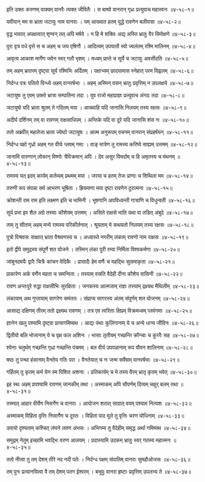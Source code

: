 इति उक्तः करुणम् वाक्यम् वानरैः त्यक्त जीवितैः ।
स बाष्पो वानरान् गृध्रः प्रत्युवाच महास्वनः ॥४-५८-१॥

यवीयान् मम स भ्राता जटायुः नाम वानराः ।
यम् आख्यात हतम् युद्धे रावणेन बलीयसा ॥४-५८-२॥

वृद्ध भावात् अपक्षत्वात् शृण्वन् तत् अपि मर्षये ।
न हि मे शक्तिः अद्य अस्ति भ्रातुः वैर विमोक्षणे ॥४-५८-३॥

पुरा वृत्र वधे वृत्ते स च अहम् च जय एषिणौ ।
आदित्यम् उपयातौ स्वो ज्वलंतम् रश्मि मालिनम् ॥४-५८-४॥

आवृत्य आकाश मार्गेण जवेन स्वर् गतौ भृशम् ।
मध्यम् प्राप्ते च सूर्ये च जटायुः अवसीदति ॥४-५८-५॥

तम् अहम् भ्रातरम् दृष्ट्वा सूर्य रश्मिभिः अर्दितम् ।
पक्षाभ्यम् छादयामास स्नेहात् परम विह्वलम् ॥४-५८-६॥

निर्दग्ध पत्रः पतितो विन्ध्ये अहम् वानरर्षभाः ।
अहम् अस्मिन् वसन् भ्रातुः प्रवृत्तिम् न उपलक्षये ॥४-५८-७॥

जटायुषः तु एवम् उक्तो भ्रात्रा सम्पातिना तदा ।
युव राजो महाप्राज्ञः प्रत्युवाच अंगदः तदा ॥४-५८-८॥

जटायुषो यदि भ्राता श्रुतम् ते गदितम् मया ।
आख्याहि यदि जानासि निलयम् तस्य रक्षसः ॥४-५८-९॥

अदीर्घ दर्शिनम् तम् वा रावणम् राक्षसाधिपम् ।
अन्तिके यदि वा दूरे यदि जानासि शंस नः ॥४-५८-१०॥

ततो अब्रवीत् महातेजा भ्राता ज्येष्ठो जटायुषः ।
आत्म अनुरूपम् वचनम् वानरान् संप्रहर्षयन् ॥४-५८-११॥

निर्दग्ध पक्षो गृध्रो अहम् गत वीर्यः प्लवम् गमाः ।
वाङ् मात्रेण तु रामस्य करिष्ये साह्यम् उत्तमम् ॥४-५८-१२॥

जानामि वारुणान् लोकान् विष्णोः त्रैविक्रमान् अपि ।
देव असुर विमर्दाम् च हि अमृतस्य च मंथनम् ॥४-५८-१३॥

रामस्य यत् इदम् कार्यम् कर्तव्यम् प्रथमम् मया ।
जरया च हतम् तेजः प्राणाः च शिथिला मम ॥४-५८-१४॥

तरुणी रूप संपन्ना सर्व आभरण भूषिता ।
ह्रियमाणा मया दृष्टा रावणेन दुरात्मना ॥४-५८-१५॥

क्रोशन्ती राम राम इति लक्ष्मण इति च भामिनी ।
भूषणानि अपविध्यन्ती गात्राणि च विधुन्वती ॥४-५८-१६॥

सूर्य प्रभा इव शैल अग्रे तस्याः कौशेयम् उत्तमम् ।
असिते राक्षसे भाति यथा वा तडित् अंबुदे ॥४-५८-१७॥

ताम् तु सीताम् अहम् मन्ये रामस्य परिकीर्तनात् ।
श्रूयताम् मे कथयतो निलयम् तस्य रक्षसः ॥४-५८-१८॥

पुत्रो विश्रवसः साक्षात् भ्राता वैश्रवणस्य च ।
अध्यास्ते नगरीम् लंकाम् रावणो नाम राक्षसः ॥४-५८-१९॥

इतो द्वीपे समुद्रस्य संपूर्णे शत योजने ।
तस्मिन् लंका पुरी रम्या निर्मिता विश्वकर्मणा ॥४-५८-२०॥

जांबूनदमयैः द्वारैः चित्रैः कांचन वेदिकैः ।
प्रासादैः हेम वर्णैः च महद्भिः सुसमाकृता ॥४-५८-२१॥

प्राकारेण अर्क वर्णेन महता च समन्विता ।
तस्याम् वसति वैदेही दीना कौशेय वासिनी ॥४-५८-२२॥

रावण अन्तःपुरे रुद्धा राक्षसीभिः सुरक्षिता ।
जनकस्य आत्मजाम् राज्ञः तस्याम् द्रक्ष्यथ मैथिलीम् ॥४-५८-२३॥

लंकायाम् अथ गुप्तायाम् सागरेण समंततः ।
संप्राप्य सागरस्य अंतम् संपूर्णम् शत योजनम् ॥४-५८-२४॥

आसाद्य दक्षिणम् तीरम् ततो द्रक्ष्यथ रावणम् ।
तत्र एव त्वरिताः क्षिप्रम् विक्रमध्वम् प्लवंगमाः ॥४-५८-२५॥

ज्ञानेन खलु पश्यामि दृष्ट्वा प्रत्यागमिष्यथ ।
आद्यः पंथाः कुलिंगानाम् ये च अन्ये धान्य जीविनः ॥४-५८-२६॥

द्वितीयो बलि भोजानाम् ये च वृक्ष फल अशिनः ।
भासाः तृतीयम् गच्छन्ति क्रौन्चाः च कुररैः सह ॥४-५८-२७॥

श्येनाः चतुर्थम् गच्छन्ति गृध्रा गच्छन्ति पंचमम् ।
बल वीर्य उपपन्नानाम् रूप यौवन शालिनाम् ॥४-५८-२८॥

षष्ठः तु पन्था हंसानाम् वैनतेय गतिः परा ।
वैनतेयात् च नः जन्म सर्वेषाम् वानरर्षभाः ॥४-५८-२९॥

गर्हितम् तु कृतम् कर्म येन स्म पिशित अशनाः ।
प्रतिकार्यम् च मे तस्य वैरम् भ्रातृ कृतम् भवेत् ॥४-५८-३०॥

इह स्थः अहम् प्रपश्यामि रावणम् जानकीम् तथा ।
अस्माकम् अपि सौपर्णम् दिव्यम् चक्षुर् बलम् तथा ॥४-५८-३१॥

तस्मात् आहार वीर्येण निसर्गेण च वानराः ।
आयोजन शतात् साग्रात् वयम् पश्याम नित्यशः ॥४-५८-३२॥

अस्माकम् विहिता वृत्तिः निसार्गेण च दूरतः ।
विहिता पाद मूले तु वृत्तिः चरण योधिनाम् ॥४-५८-३३॥

उपायो दृश्यताम् कश्चित् लंघने लवण अंभसः ।
अभिगम्य तु वैदेहीम् समृद्ध अर्था गमिष्यथ ॥४-५८-३४॥

समुद्रम् नेतुम् इच्छामि भवद्भिः वरुण आलयम् ।
प्रदास्यामि उदकम् भ्रातुः स्वर् गतस्य महात्मनः ॥४-५८-३५॥

ततो नीत्वा तु तम् देशम् तीरे नद नदी पतेः ।
निर्दग्ध पक्षम् संपातिम् वानराः सुमहौओजसः ॥४-५८-३६॥

तम् पुनः प्रत्यानयित्वा वै तम् देशम् पतग ईश्वरम् ।
बभूवुः वानरा हृष्टाः प्रवृत्तिम् उपलभ्य ते ॥४-५८-३७॥

